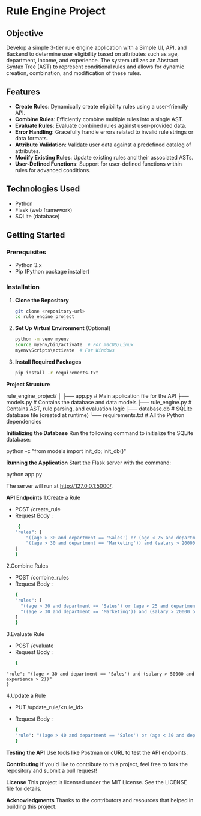 # Rule Engine Project

## Objective

Develop a simple 3-tier rule engine application with a Simple UI, API, and Backend to determine user eligibility based on attributes such as age, department, income, and experience. The system utilizes an Abstract Syntax Tree (AST) to represent conditional rules and allows for dynamic creation, combination, and modification of these rules.

## Features

- **Create Rules**: Dynamically create eligibility rules using a user-friendly API.
- **Combine Rules**: Efficiently combine multiple rules into a single AST.
- **Evaluate Rules**: Evaluate combined rules against user-provided data.
- **Error Handling**: Gracefully handle errors related to invalid rule strings or data formats.
- **Attribute Validation**: Validate user data against a predefined catalog of attributes.
- **Modify Existing Rules**: Update existing rules and their associated ASTs.
- **User-Defined Functions**: Support for user-defined functions within rules for advanced conditions.

## Technologies Used

- Python
- Flask (web framework)
- SQLite (database)

## Getting Started

### Prerequisites

- Python 3.x
- Pip (Python package installer)

### Installation

1. **Clone the Repository**

   ```bash
   git clone <repository-url>
   cd rule_engine_project

2. **Set Up Virtual Environment** (Optional)

   ```bash
   python -m venv myenv
   source myenv/bin/activate  # For macOS/Linux
   myenv\Scripts\activate  # For Windows

3. **Install Required Packages**

   ```bash
   pip install -r requirements.txt

**Project Structure**

rule_engine_project/
│
├── app.py                 # Main application file for the API
├── models.py              # Contains the database and data models
├── rule_engine.py         # Contains AST, rule parsing, and evaluation logic
├── database.db            # SQLite database file (created at runtime)
└── requirements.txt       # All the Python dependencies

**Initializing the Database**
   Run the following command to initialize the SQLite database:

   
   python -c "from models import init_db; init_db()"


**Running the Application**
   Start the Flask server with the command:
   
   python app.py

The server will run at http://127.0.0.1:5000/.

**API Endpoints**
 1.Create a Rule

  - POST /create_rule
  - Request Body :
    ```bash
     {
    "rules": [
        "((age > 30 and department == 'Sales') or (age < 25 and department == 'Marketing')) and (salary > 50000 or experience > 5)",
        "((age > 30 and department == 'Marketing')) and (salary > 20000 or experience > 5)"
    ]
    }

 2.Combine Rules

  - POST /combine_rules
  - Request Body :
      ```bash
     {
    "rules": [
        "((age > 30 and department == 'Sales') or (age < 25 and department == 'Marketing')) and (salary > 50000 or experience > 5)",
        "((age > 30 and department == 'Marketing')) and (salary > 20000 or experience > 5)"
    ]
    }

 3.Evaluate Rule

   - POST /evaluate
   - Request Body :
      ```bash
     {
    "rule": "((age > 30 and department == 'Sales') and (salary > 50000 and experience > 2))"
    }

 4.Update a Rule

  - PUT /update_rule/<rule_id>
  - Request Body :

     ```bash
     {
    "rule": "((age > 40 and department == 'Sales') or (age < 30 and department == 'Marketing'))"
    }

**Testing the API**
Use tools like Postman or cURL to test the API endpoints.

**Contributing**
If you'd like to contribute to this project, feel free to fork the repository and submit a pull request!

**License**
This project is licensed under the MIT License. See the LICENSE file for details.

**Acknowledgments**
Thanks to the contributors and resources that helped in building this project.
